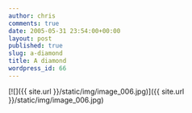 ```yaml
---
author: chris
comments: true
date: 2005-05-31 23:54:00+00:00
layout: post
published: true
slug: a-diamond
title: A diamond
wordpress_id: 66
---
```


[![]({{ site.url }}/static/img/image_006.jpg)]({{ site.url }}/static/img/image_006.jpg)
